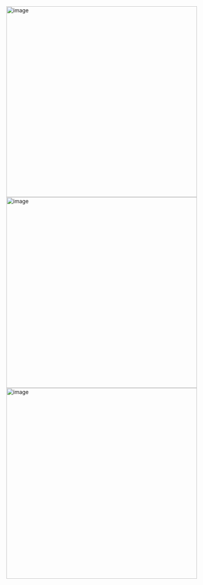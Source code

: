 <img width="500" alt="image" src="https://github.com/user-attachments/assets/92401e07-5455-4018-a185-afb7e83af406" />
<img width="500" alt="image" src="https://github.com/user-attachments/assets/ef00420b-6999-401f-969b-3871c1e91226" />
<img width="500" alt="image" src="https://github.com/user-attachments/assets/b9db13af-9094-432d-a162-d1f48e85a152" />

